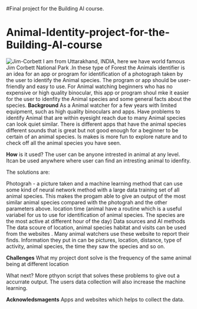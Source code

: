 #Final project for the Building AI course.
# Animal-Identity-project-for-the-Building-AI-course
![Jim-Corbett](https://user-images.githubusercontent.com/76449212/177039922-85589a00-e28d-40c1-b5ef-9aa6a721f217.jpg)
I am from Uttarakhand, INDIA, here we have world famous Jim Corbett National Park .In these type of Forest the Animals identifier is an idea  for an app or program for identification of a photograph taken by the user to identify the Animal species.
The program or app should be user-friendly and easy to use. For Animal watching 
beginners who has no expensive or high quality binocular, this app or program shoul mke it easier for the user 
to idenfity the Animal species and some general facts about the species.
**Background**
As a Animal watcher for a few years with limited equipment, such as high quality binoculars and apps. 
Have problems to identify Animal that are within eyesight reach due to many Animal species can look quiet similar. 
There is different apps that have the animal species different sounds that is great but not good enough for a beginner
 to be certain of an animal species. Is makes is more fun to explore nature and to check off all the animal species you have seen.

**How** is it used?
The user can be anyone intrested in animal at any level. Itcan be used anywhere where user can find an intresting animal to idenfity.

The solutions are:

Photograh - a picture taken and a machine learning method that can use some kind of neural network method with a large 
data training set of all animal species. This makes the progam able to give an output of the most similar animal species compared 
with the photograh and the other parameters above.
location time (animal have a routine which is a useful variabel for us to use for identification of animal species. 
The species are the most active at different hour of the day)
Data sources and AI methods
The data scoure of location, animal species habitat and visits can be used from the websites . 
Many animal watchers use these website to report their finds. Information they put in can be pictures, location, distance, 
type of activity, animal species, the time they saw the species and so on.

**Challenges**
What my project dont solve is the frequency of the same animal being at different location 


What next?
More pthyon script that solves these problems to give out a accurrate output. The users data collection will also increase
 the machine learning.

**Acknowledsmagents**
Apps and websites which helps to collect the data.
